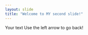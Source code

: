 ```yaml
---
layout: slide
title: "Welcome to MY second slide!"
---
```

Your text
Use the left arrow to go back!
